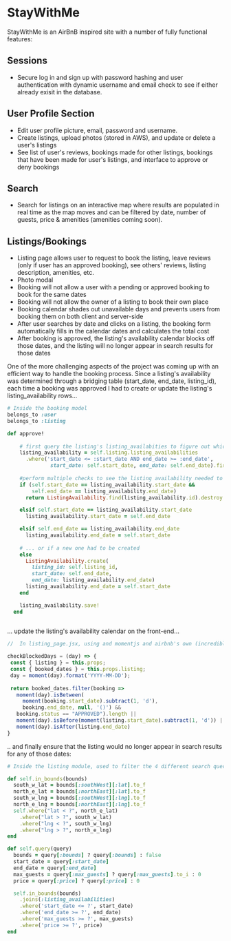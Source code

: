 # StayWithMe

StayWithMe is an AirBnB inspired site with a number of fully functional features:

## Sessions
* Secure log in and sign up with password hashing and user authentication with dynamic username and email check to see if either already exisit in the database.
  
## User Profile Section
* Edit user profile picture, email, password and username.
* Create listings, upload photos (stored in AWS), and update or delete a user's listings
* See list of user's reviews, bookings made for other listings, bookings that have been made for user's listings, and interface to approve or deny bookings

## Search
* Search for listings on an interactive map where results are populated in real time as the map moves and can be filtered by date, number of guests, price & amenities (amenities coming soon).
  
## Listings/Bookings
* Listing page allows user to request to book the listing, leave reviews (only if user has an approved booking), see others' reviews, listing description, amenities, etc.
* Photo modal
* Booking will not allow a user with a pending or approved booking to book for the same dates
* Booking will not allow the owner of a listing to book their own place
* Booking calendar shades out unavailable days and prevents users from booking them on both client and server-side
* After user searches by date and clicks on a listing, the booking form automatically fills in the calendar dates and calculates the total cost
* After booking is approved, the listing's availability calendar blocks off those dates, and the listing will no longer appear in search results for those dates

One of the more challenging aspects of the project was coming up with an efficient way to handle the booking process. Since a listing's availability was determined through a bridging table (start_date, end_date, listing_id), each time a booking was approved I had to create or update the listing's listing_availability rows...

```rb
# Inside the booking model
belongs_to :user
belongs_to :listing

def approve!
    
    # first query the listing's listing_availabities to figure out which would need to be 'split up' or modified by the approval of the booking:
    listing_availability = self.listing.listing_availabilities
      .where('start_date <= :start_date AND end_date >= :end_date',
              start_date: self.start_date, end_date: self.end_date).first
    
    #perform multiple checks to see the listing availability needed to be completely deleted, altered at the beginning or end...
    if (self.start_date == listing_availability.start_date && 
        self.end_date == listing_availability.end_date)
      return ListingAvailability.find(listing_availability.id).destroy

    elsif self.start_date == listing_availability.start_date
      listing_availability.start_date = self.end_date

    elsif self.end_date == listing_availability.end_date
      listing_availability.end_date = self.start_date
      
    # ... or if a new one had to be created
    else
      ListingAvailability.create(
        listing_id: self.listing_id,
        start_date: self.end_date,
        end_date: listing_availability.end_date)
      listing_availability.end_date = self.start_date      
    end

    listing_availability.save!
  end
  
```
 ... update the listing's availability calendar on the front-end...
 
 ```js
//  In listing_page.jsx, using and momentjs and airbnb's own (incredibly powerful) react-dates module which has an isDayBlocked property that takes a function:

checkBlockedDays = (day) => {
  const { listing } = this.props;
  const { booked_dates } = this.props.listing;
  day = moment(day).format('YYYY-MM-DD'); 
  
  return booked_dates.filter(booking => 
    moment(day).isBetween( 
      moment(booking.start_date).subtract(1, 'd'),
      booking.end_date, null, '()') && 
    booking.status == "APPROVED").length || 
    moment(day).isBefore(moment(listing.start_date).subtract(1, 'd')) ||
    moment(day).isAfter(listing.end_date)
}
 ```
 
  .. and finally ensure that the listing would no longer appear in search results for any of those dates:

  ```rb
# Inside the listing module, used to filter the 4 different search query params available

def self.in_bounds(bounds)
    south_w_lat = bounds[:southWest][:lat].to_f
    north_e_lat = bounds[:northEast][:lat].to_f
    south_w_lng = bounds[:southWest][:lng].to_f
    north_e_lng = bounds[:northEast][:lng].to_f
    self.where("lat < ?", north_e_lat)
      .where("lat > ?", south_w_lat)
      .where("lng < ?", south_w_lng)
      .where("lng > ?", north_e_lng)
  end
  
  def self.query(query)
    bounds = query[:bounds] ? query[:bounds] : false
    start_date = query[:start_date]
    end_date = query[:end_date]
    max_guests = query[:max_guests] ? query[:max_guests].to_i : 0
    price = query[:price] ? query[:price] : 0
  
    self.in_bounds(bounds)
      .joins(:listing_availabilities)
      .where('start_date <= ?', start_date)
      .where('end_date >= ?', end_date)
      .where('max_guests >= ?', max_guests)
      .where('price >= ?', price)
  end
  ```